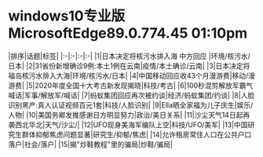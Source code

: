 # windows10专业版 MicrosoftEdge89.0.774.45 01:10pm

|排序|话题|标签|
|:-|:-|:-|:-|
|1|日本决定将核污水排入海 中方回应 |环境/核污水/日本|
|2|31省份新增确诊9例:本土1例在云南|疫情/本土确诊/云南|
|3|日本决定将福岛核污水排入大海|环境/核污水/日本|
|4|中国移动回应收43个月漫游费|移动/漫游费|
|5|2020年度全国十大考古新发现揭晓|科技/考古|
|6|100秒混剪解放军霸气喊话|军事/解放军/喊话|
|7|蚂蚁集团回应再次被约谈|经济/蚂蚁集团/约谈|
|8|人脸识别黑产:真人认证视频百元1套|科技/人脸识别|
|9|Ella晒全家福为儿子庆生|娱乐/人物|
|10|美国务卿发推感谢日方明显努力|政治/美日关系|
|11|沙尘天气14日起再袭西北华北|天气/沙尘/|
|12|UFO现身美海军编队上空|科技/UFO/美军|
|13|中国研究生群体抑郁焦虑问题显著|研究生/抑郁/焦虑|
|14|允许租房常住人口在公共户口落户|社会/落户|
|15|揭"炒鞋教程"里的骗局|炒鞋/骗局|

